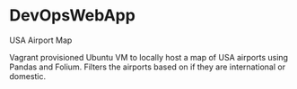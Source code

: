 # DevOpsWebApp
USA Airport Map


Vagrant provisioned Ubuntu VM to locally host a map of USA airports using Pandas and Folium.
Filters the airports based on if they are international or domestic. 
